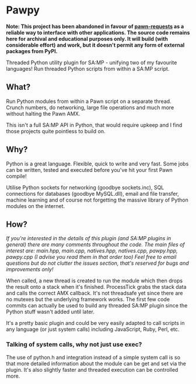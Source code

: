 # Pawpy

**Note: This project has been abandoned in favour of [pawn-requests](https://github.com/Southclaws/pawn-requests/) as a reliable way to interface with other applications. The source code remains here for archival and educational purposes only. It will build (with considerable effort) and work, but it doesn't permit any form of external packages from PyPI.**

Threaded Python utility plugin for SA:MP - unifying two of my favourite languages! Run threaded Python scripts from within a SA:MP script.

## What?

Run Python modules from within a Pawn script on a separate thread. Crunch numbers, do networking, large file operations and much more without halting the Pawn AMX.

This isn't a full SA:MP API in Python, that would require upkeep and I find those projects quite pointless to build on.

## Why?

Python is a great language. Flexible, quick to write and very fast. Some jobs can be written, tested and executed before you've hit your first Pawn compile!

Utilise Python sockets for networking (goodbye sockets.inc), SQL connections for databases (goodbye MySQL.dll), email and file transfer, machine learning and of course not forgetting the massive library of Python modules on the internet.

## How?

*If you're interested in the details of this plugin (and SA:MP plugins in general) there are many comments throughout the code. The main files of interest are: main.hpp, main.cpp, natives.hpp, natives.cpp, pawpy.hpp, pawpy.cpp (I advise you read them in that order too) Feel free to email questions but do not clutter the issues section, that's reserved for bugs and improvements only!*

When called, a new thread is created to run the module which then drops the result onto a stack when it's finished. ProcessTick grabs the stack data and calls the correct AMX callback. It's not threadsafe yet since there are no mutexes but the underlying framework works. The first few code commits can actually be used to build any threaded SA:MP plugin since the Python stuff wasn't added until later.

It's a pretty basic plugin and could be very easily adapted to call scripts in any language (or just system calls) including JavaScript, Ruby, Perl, etc.

### Talking of system calls, why not just use exec?

The use of python.h and integration instead of a simple system call is so that more detailed information about the module can be get and set via the plugin. It's also slightly faster and threaded execution can be controlled more.
